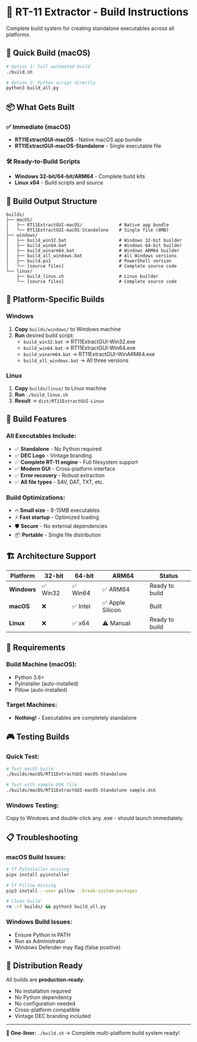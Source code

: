 # 🔨 RT-11 Extractor - Build Instructions

Complete build system for creating standalone executables across all platforms.

## 🚀 Quick Build (macOS)

```bash
# Option 1: Full automated build
./build.sh

# Option 2: Python script directly  
python3 build_all.py
```

## 📦 What Gets Built

### ✅ Immediate (macOS)
- **RT11ExtractGUI-macOS** - Native macOS app bundle
- **RT11ExtractGUI-macOS-Standalone** - Single executable file

### 🛠️ Ready-to-Build Scripts
- **Windows 32-bit/64-bit/ARM64** - Complete build kits
- **Linux x64** - Build scripts and source

## 📁 Build Output Structure

```
builds/
├── macOS/
│   ├── RT11ExtractGUI-macOS/              # Native app bundle
│   └── RT11ExtractGUI-macOS-Standalone    # Single file (8MB)
├── windows/
│   ├── build_win32.bat                    # Windows 32-bit builder
│   ├── build_win64.bat                    # Windows 64-bit builder  
│   ├── build_winarm64.bat                 # Windows ARM64 builder
│   ├── build_all_windows.bat              # All Windows versions
│   ├── build.ps1                          # PowerShell version
│   └── [source files]                     # Complete source code
└── linux/
    ├── build_linux.sh                     # Linux builder
    └── [source files]                     # Complete source code
```

## 🎯 Platform-Specific Builds

### Windows
1. **Copy** `builds/windows/` to Windows machine
2. **Run** desired build script:
   - `build_win32.bat` → RT11ExtractGUI-Win32.exe
   - `build_win64.bat` → RT11ExtractGUI-Win64.exe  
   - `build_winarm64.bat` → RT11ExtractGUI-WinARM64.exe
   - `build_all_windows.bat` → All three versions

### Linux
1. **Copy** `builds/linux/` to Linux machine
2. **Run** `./build_linux.sh`
3. **Result** → `dist/RT11ExtractGUI-Linux`

## 🔧 Build Features

### All Executables Include:
- ✅ **Standalone** - No Python required
- ✅ **DEC Logo** - Vintage branding
- ✅ **Complete RT-11 engine** - Full filesystem support
- ✅ **Modern GUI** - Cross-platform interface
- ✅ **Error recovery** - Robust extraction
- ✅ **All file types** - SAV, DAT, TXT, etc.

### Build Optimizations:
- 🔥 **Small size** - 8-15MB executables
- ⚡ **Fast startup** - Optimized loading
- 🛡️ **Secure** - No external dependencies
- 📦 **Portable** - Single file distribution

## 🏗️ Architecture Support

| Platform | 32-bit | 64-bit | ARM64 | Status |
|----------|--------|--------|-------|---------|
| **Windows** | ✅ Win32 | ✅ Win64 | ✅ ARM64 | Ready to build |
| **macOS** | ❌ | ✅ Intel | ✅ Apple Silicon | Built |
| **Linux** | ❌ | ✅ x64 | ⚠️ Manual | Ready to build |

## 🚨 Requirements

### Build Machine (macOS):
- Python 3.6+
- PyInstaller (auto-installed)
- Pillow (auto-installed)

### Target Machines:
- **Nothing!** - Executables are completely standalone

## 🎮 Testing Builds

### Quick Test:
```bash
# Test macOS build
./builds/macOS/RT11ExtractGUI-macOS-Standalone

# Test with sample DSK file
./builds/macOS/RT11ExtractGUI-macOS-Standalone sample.dsk
```

### Windows Testing:
Copy to Windows and double-click any .exe - should launch immediately.

## 📋 Troubleshooting

### macOS Build Issues:
```bash
# If PyInstaller missing
pipx install pyinstaller

# If Pillow missing  
pip3 install --user pillow --break-system-packages

# Clean build
rm -rf builds/ && python3 build_all.py
```

### Windows Build Issues:
- Ensure Python in PATH
- Run as Administrator
- Windows Defender may flag (false positive)

## 🚀 Distribution Ready

All builds are **production-ready**:
- No installation required
- No Python dependency  
- No configuration needed
- Cross-platform compatible
- Vintage DEC branding included

---

**🎯 One-liner:** `./build.sh` → Complete multi-platform build system ready!
